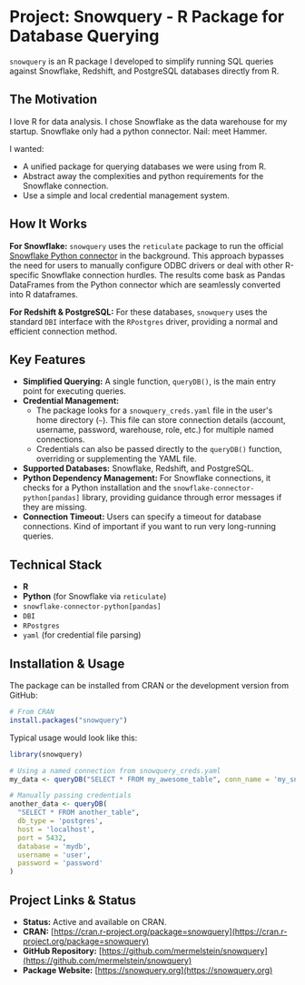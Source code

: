 # Project: Snowquery - R Package for Database Querying

`snowquery` is an R package I developed to simplify running SQL queries against Snowflake, Redshift, and PostgreSQL databases directly from R.

## The Motivation

I love R for data analysis. I chose Snowflake as the data warehouse for my startup. Snowflake only had a python connector. Nail: meet Hammer.

I wanted:
*   A unified package for querying databases we were using from R.
*   Abstract away the complexities and python requirements for the Snowflake connection.
*   Use a simple and local credential management system.

## How It Works

**For Snowflake:**
`snowquery` uses the `reticulate` package to run the official [Snowflake Python connector](https://docs.snowflake.com/en/developer-guide/python-connector/python-connector-pandas) in the background. This approach bypasses the need for users to manually configure ODBC drivers or deal with other R-specific Snowflake connection hurdles. The results come bask as Pandas DataFrames from the Python connector which are seamlessly converted into R dataframes.

**For Redshift & PostgreSQL:**
For these databases, `snowquery` uses the standard `DBI` interface with the `RPostgres` driver, providing a normal and efficient connection method.

## Key Features

*   **Simplified Querying:** A single function, `queryDB()`, is the main entry point for executing queries.
*   **Credential Management:**
    *   The package looks for a `snowquery_creds.yaml` file in the user's home directory (`~`). This file can store connection details (account, username, password, warehouse, role, etc.) for multiple named connections.
    *   Credentials can also be passed directly to the `queryDB()` function, overriding or supplementing the YAML file.
*   **Supported Databases:** Snowflake, Redshift, and PostgreSQL.
*   **Python Dependency Management:** For Snowflake connections, it checks for a Python installation and the `snowflake-connector-python[pandas]` library, providing guidance through error messages if they are missing.
*   **Connection Timeout:** Users can specify a timeout for database connections. Kind of important if you want to run very long-running queries.

## Technical Stack

*   **R**
*   **Python** (for Snowflake via `reticulate`)
*   `snowflake-connector-python[pandas]`
*   `DBI`
*   `RPostgres`
*   `yaml` (for credential file parsing)

## Installation & Usage

The package can be installed from CRAN or the development version from GitHub:

```R
# From CRAN
install.packages("snowquery")
```

Typical usage would look like this:

```R
library(snowquery)

# Using a named connection from snowquery_creds.yaml
my_data <- queryDB("SELECT * FROM my_awesome_table", conn_name = 'my_snowflake_dwh')

# Manually passing credentials
another_data <- queryDB(
  "SELECT * FROM another_table",
  db_type = 'postgres',
  host = 'localhost',
  port = 5432,
  database = 'mydb',
  username = 'user',
  password = 'password'
)
```

## Project Links & Status

*   **Status:** Active and available on CRAN.
*   **CRAN:** [https://cran.r-project.org/package=snowquery](https://cran.r-project.org/package=snowquery)
*   **GitHub Repository:** [https://github.com/mermelstein/snowquery](https://github.com/mermelstein/snowquery)
*   **Package Website:** [https://snowquery.org](https://snowquery.org)